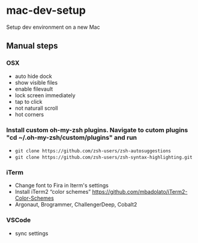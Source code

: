 # mac-dev-setup
Setup dev environment on a new Mac

## Manual steps

### OSX
- auto hide dock
- show visible files
- enable filevault
- lock screen immediately
- tap to click
- not naturall scroll
- hot corners

### Install custom oh-my-zsh plugins. Navigate to cutom plugins "cd ~/.oh-my-zsh/custom/plugins" and run
- `git clone https://github.com/zsh-users/zsh-autosuggestions`
- `git clone https://github.com/zsh-users/zsh-syntax-highlighting.git`

### iTerm
- Change font to Fira in Iterm's settings
- Install iTerm2 “color schemes” https://github.com/mbadolato/iTerm2-Color-Schemes
- Argonaut, Brogrammer, ChallengerDeep, Cobalt2

### VSCode
- sync settings
